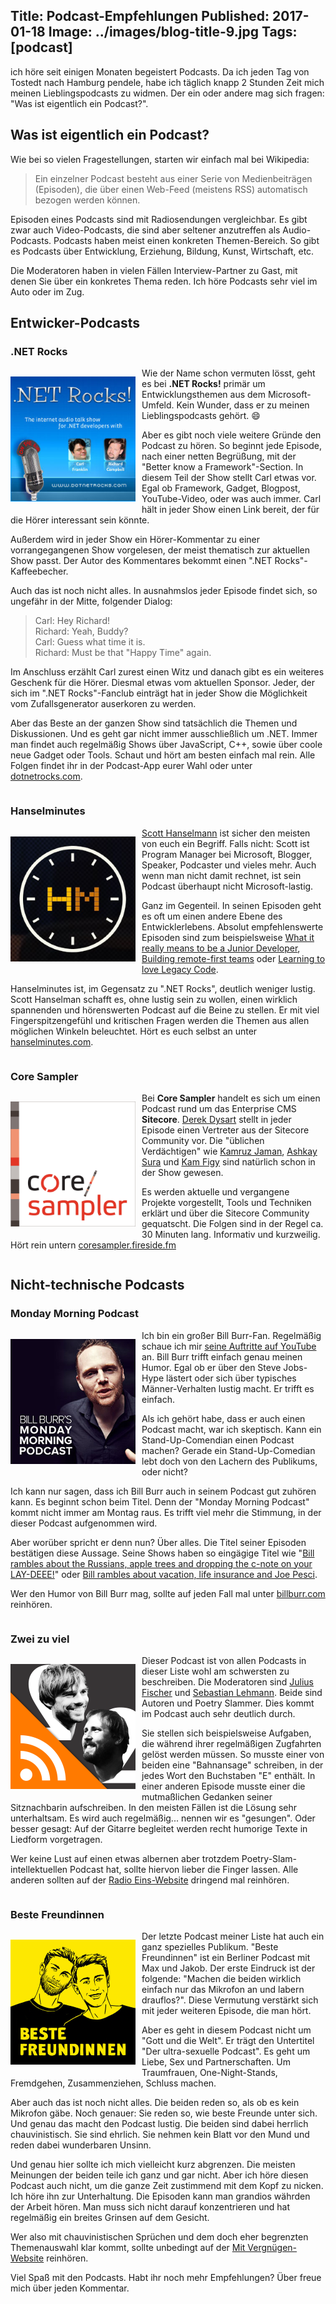 ﻿Title: Podcast-Empfehlungen
Published: 2017-01-18
Image: ../images/blog-title-9.jpg
Tags: [podcast]
---

ich höre seit einigen Monaten begeistert Podcasts. Da ich jeden Tag von Tostedt nach Hamburg pendele, habe ich täglich knapp 2 Stunden Zeit 
mich meinen Lieblingspodcasts zu widmen. Der ein oder andere mag sich  fragen: "Was ist eigentlich ein Podcast?".

## Was ist eigentlich ein Podcast?

Wie bei so vielen Fragestellungen, starten wir einfach mal bei Wikipedia:

> Ein einzelner Podcast besteht aus einer Serie von Medienbeiträgen (Episoden), die über einen Web-Feed (meistens RSS) automatisch bezogen werden können.

Episoden eines Podcasts sind mit Radiosendungen vergleichbar. Es gibt zwar auch Video-Podcasts, die sind aber seltener anzutreffen als Audio-Podcasts.
Podcasts haben meist einen konkreten Themen-Bereich. So gibt es Podcasts über Entwicklung, Erziehung, Bildung, Kunst, Wirtschaft, etc.

Die Moderatoren haben in vielen Fällen Interview-Partner zu Gast, mit denen Sie über ein konkretes Thema reden. Ich höre Podcasts sehr viel im Auto
oder im Zug.

## Entwicker-Podcasts

### .NET Rocks

<div style="float: left; margin-right: 10px;">

<a href="https://www.dotnetrocks.com/" target="_blank">![dotnetrocks](..\images\podcasts\dotnetrocks.png)</a>

</div>

Wie der Name schon vermuten lösst, geht es bei **.NET Rocks!** primär um Entwicklungsthemen aus dem Microsoft-Umfeld. Kein Wunder,
dass er zu meinen Lieblingspodcasts gehört. :smile:

Aber es gibt noch viele weitere Gründe den Podcast zu hören. So beginnt jede Episode, nach einer netten Begrüßung,
mit der "Better know a Framework"-Section. In diesem Teil der Show stellt Carl etwas vor. Egal ob Framework, Gadget, Blogpost,
YouTube-Video, oder was auch immer. Carl hält in jeder Show einen Link bereit, der für die Hörer interessant sein könnte.

Außerdem wird in jeder Show ein Hörer-Kommentar zu einer vorrangegangenen Show vorgelesen, der meist thematisch zur aktuellen Show passt.
Der Autor des Kommentares bekommt einen ".NET Rocks"-Kaffeebecher.

Auch das ist noch nicht alles. In ausnahmslos jeder Episode findet sich, so ungefähr in der Mitte, folgender Dialog:

> Carl: Hey Richard!<br />
> Richard: Yeah, Buddy?<br />
> Carl: Guess what time it is.<br />
> Richard: Must be that "Happy Time" again.<br />

Im Anschluss erzählt Carl zurest einen Witz und danach gibt es ein weiteres Geschenk für die Hörer. Diesmal etwas vom aktuellen Sponsor.
Jeder, der sich im ".NET Rocks"-Fanclub einträgt hat in jeder Show die Möglichkeit vom Zufallsgenerator auserkoren zu werden.

Aber das Beste an der ganzen Show sind tatsächlich die Themen und Diskussionen. Und es geht gar nicht immer ausschließlich um .NET.
Immer man findet auch regelmäßig Shows über JavaScript, C++, sowie über coole neue Gadget oder Tools. Schaut und hört am besten einfach mal rein.
Alle Folgen findet ihr in der Podcast-App eurer Wahl oder unter [dotnetrocks.com](https://www.dotnetrocks.com/).

<div style="clear: both;"></div>

### Hanselminutes

<div style="float: left; margin-right: 10px;">

<a href="http://www.hanselminutes.com/" target="_blank">![Hanselminutes](..\images\podcasts\hanselminutes.png)</a>

</div>

[Scott Hanselmann](http://www.hanselman.com/) ist sicher den meisten von euch ein Begriff. Falls nicht: Scott ist Program Manager bei Microsoft,
Blogger, Speaker, Podcaster und vieles mehr. Auch wenn man nicht damit rechnet, ist sein Podcast überhaupt nicht Microsoft-lastig.

Ganz im Gegenteil. In seinen Episoden geht es oft um einen andere Ebene des Entwicklerlebens. Absolut empfehlenswerte Episoden sind zum beispielsweise
[What it really means to be a Junior Developer](http://www.hanselminutes.com/427/what-it-really-means-to-be-junior-developer-with-jonathan-barronville),
[Building remote-first teams](http://www.hanselminutes.com/533/building-remote-first-teams-with-karolina-szczur) oder
[Learning to love Legacy Code](http://www.hanselminutes.com/539/learning-to-love-legacy-code-with-andrea-goulet-from-corgibytes).

Hanselminutes ist, im Gegensatz zu ".NET Rocks", deutlich weniger lustig. Scott Hanselman schafft es, ohne lustig sein zu wollen, einen wirklich
spannenden und hörenswerten Podcast auf die Beine zu stellen. Er mit viel Fingerspitzengefühl und kritischen Fragen werden die Themen aus allen
möglichen Winkeln beleuchtet. Hört es euch selbst an unter [hanselminutes.com](http://www.hanselminutes.com).

<div style="clear: both;"></div>

### Core Sampler

<div style="float: left; margin-right: 10px;">

<a href="https://coresampler.fireside.fm/" target="_blank">![CoreSampler](..\images\podcasts\coresampler.png)</a>

</div>

Bei **Core Sampler** handelt es sich um einen Podcast rund um das Enterprise CMS **Sitecore**. [Derek Dysart](http://derekdysart.com/)
stellt in jeder Episode einen Vertreter aus der Sitecore Community vor. Die "üblichen Verdächtigen" wie [Kamruz Jaman](https://jammykam.wordpress.com/),
[Ashkay Sura](https://www.akshaysura.com/) und [Kam Figy](http://kamsar.net/) sind natürlich schon in der Show gewesen.

Es werden aktuelle und vergangene Projekte vorgestellt, Tools und Techniken erklärt und über die Sitecore Community gequatscht. Die Folgen sind in der
Regel ca. 30 Minuten lang. Informativ und kurzweilig. Hört rein untern [coresampler.fireside.fm](https://coresampler.fireside.fm)
<div style="clear: both;"></div>

## Nicht-technische Podcasts

### Monday Morning Podcast

<div style="float: left; margin-right: 10px;">

<a href="http://billburr.com/podcast-2/" target="_blank">![Monday Morning Podcast](..\images\podcasts\mondaymorning.png)</a>

</div>

Ich bin ein großer Bill Burr-Fan. Regelmäßig schaue ich mir [seine Auftritte auf YouTube](https://www.youtube.com/watch?v=X70xe90dcKk) an.
Bill Burr trifft einfach genau meinen Humor. Egal ob er über den Steve Jobs-Hype lästert oder sich über typisches Männer-Verhalten lustig macht.
Er trifft es einfach.

Als ich gehört habe, dass er auch einen Podcast macht, war ich skeptisch. Kann ein Stand-Up-Comendian einen Podcast machen? Gerade ein
Stand-Up-Comedian lebt doch von den Lachern des Publikums, oder nicht?

Ich kann nur sagen, dass ich Bill Burr auch in seinem Podcast gut zuhören kann. Es beginnt schon beim Titel. Denn der "Monday Morning Podcast"
kommt nicht immer am Montag raus. Es trifft viel mehr die Stimmung, in der dieser Podcast aufgenommen wird.

Aber worüber spricht er denn nun? Über alles. Die Titel seiner Episoden bestätigen diese Aussage. Seine Shows haben so eingägige Titel wie
"[Bill rambles about the Russians, apple trees and dropping the c-note on your LAY-DEEE!](http://billburr.com/monday-morning-podcast-1-9-17/)"
oder [Bill rambles about vacation, life insurance and Joe Pesci](http://billburr.com/thursday-afternoon-monday-morning-podcast-12-29-16/).

Wer den Humor von Bill Burr mag, sollte auf jeden Fall mal unter [billburr.com](http://billburr.com/podcast-2) reinhören.

<div style="clear: both;"></div>

### Zwei zu viel

<div style="float: left; margin-right: 10px;">

<a href="http://www.radioeins.de/archiv/podcast/zwei_zu_viel.html" target="_blank">![Monday Morning Podcast](..\images\podcasts\zweizuviel.png)</a>

</div>

Dieser Podcast ist von allen Podcasts in dieser Liste wohl am schwersten zu beschreiben. Die Moderatoren sind
[Julius Fischer](http://www.juliusfischer.de/) und [Sebastian Lehmann](http://sebastianlehmann.net/). Beide sind Autoren und Poetry Slammer.
Dies kommt im Podcast auch sehr deutlich durch.

Sie stellen sich beispielsweise Aufgaben, die während ihrer regelmäßigen Zugfahrten gelöst werden müssen. So musste einer von beiden eine
"Bahnansage" schreiben, in der jedes Wort den Buchstaben "E" enthält. In einer anderen Episode musste einer die mutmaßlichen Gedanken seiner
Sitznachbarin aufschreiben. In den meisten Fällen ist die Lösung sehr unterhaltsam.
Es wird auch regelmäßig... nennen wir es "gesungen". Oder besser gesagt: Auf der Gitarre begleitet werden recht humorige Texte in Liedform vorgetragen.

Wer keine Lust auf einen etwas albernen aber trotzdem Poetry-Slam-intellektuellen Podcast hat, sollte hiervon lieber die Finger lassen.
Alle anderen sollten auf der [Radio Eins-Website](http://www.radioeins.de/archiv/podcast/zwei_zu_viel.html) dringend mal reinhören.

<div style="clear: both;"></div>

### Beste Freundinnen

<div style="float: left; margin-right: 10px;">

<a href="https://mitvergnuegen.com/podcast-beste-freundinnen" target="_blank">![Beste Freundinnen](..\images\podcasts\bestefreundinnen.png)</a>

</div>

Der letzte Podcast meiner Liste hat auch ein ganz spezielles Publikum. "Beste Freundinnen" ist ein Berliner Podcast mit Max und Jakob.
Der erste Eindruck ist der folgende: "Machen die beiden wirklich einfach nur das Mikrofon an und labern drauflos?". Diese Vermutung verstärkt sich
mit jeder weiteren Episode, die man hört. 

Aber es geht in diesem Podcast nicht um "Gott und die Welt". Er trägt den Untertitel "Der ultra-sexuelle Podcast". Es geht um Liebe, Sex und
Partnerschaften. Um Traumfrauen, One-Night-Stands, Fremdgehen, Zusammenziehen, Schluss machen.

Aber auch das ist noch nicht alles. Die beiden reden so, als ob es kein Mikrofon gäbe. Noch genauer: Sie reden so, wie beste Freunde unter sich.
Und genau das macht den Podcast lustig. Die beiden sind dabei herrlich chauvinistisch. Sie sind ehrlich. Sie nehmen kein Blatt vor den Mund und
reden dabei wunderbaren Unsinn.

Und genau hier sollte ich mich vielleicht kurz abgrenzen. Die meisten Meinungen der beiden teile ich ganz und gar nicht. Aber ich höre diesen
Podcast auch nicht, um die ganze Zeit zustimmend mit dem Kopf zu nicken. Ich höre ihn zur Unterhaltung. Die Episoden kann man grandios währden der
Arbeit hören. Man muss sich nicht darauf konzentrieren und hat regelmäßig ein breites Grinsen auf dem Gesicht.

Wer also mit chauvinistischen Sprüchen und dem doch eher begrenzten Themenauswahl klar kommt, sollte unbedingt auf der
[Mit Vergnügen-Website](https://mitvergnuegen.com/podcast-beste-freundinnen) reinhören.


Viel Spaß mit den Podcasts. Habt ihr noch mehr Empfehlungen? Über freue mich über jeden Kommentar.